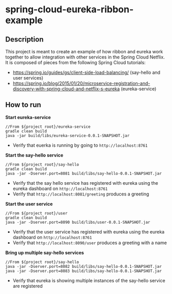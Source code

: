 # spring-cloud-eureka-ribbon-example

## Description
This project is meant to create an example of how ribbon and eureka work together to allow integration with other services in the Spring Cloud Netflix. It is composed of pieces from the following Spring Cloud tutorials:
* https://spring.io/guides/gs/client-side-load-balancing/ (say-hello and user services)
* https://spring.io/blog/2015/01/20/microservice-registration-and-discovery-with-spring-cloud-and-netflix-s-eureka (eureka-service)

## How to run
**Start eureka-service**
```
//From ${project root}/eureka-service
gradle clean build
java -jar build/libs/eureka-service-0.0.1-SNAPSHOT.jar
```

* Verify that euerka is running by going to `http://localhost:8761`


**Start the say-hello service**
```
//From ${project root}/say-hello
gradle clean build
java -jar -Dserver.port=8081 build/libs/say-hello-0.0.1-SNAPSHOT.jar
```

* Verify that the say hello service has registered with eureka using the eureka dashboard on `http://localhost:8761`
* Verify that `http://localhost:8081/greeting` produces a greeting

**Start the user service**
```
//From ${project root}/user
gradle clean build
java -jar -Dserver.port=8090 build/libs/user-0.0.1-SNAPSHOT.jar
```
* Verify that the user service has registered with eureka using the eureka dashboard on `http://localhost:8761`
* Verify that `http://localhost:8090/user` produces a greeting with a name

**Bring up multiple say-hello services**
```
//From ${project root}/say-hello
java -jar -Dserver.port=8082 build/libs/say-hello-0.0.1-SNAPSHOT.jar
java -jar -Dserver.port=8083 build/libs/say-hello-0.0.1-SNAPSHOT.jar

```
* Verify that eureka is showing multiple instances of the say-hello service are registered